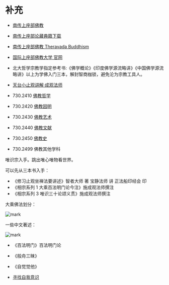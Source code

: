 # 补充

- [南传上座部佛教](http://theravadins.com/)
- [南传上座部论藏典籍下载](http://dhamma.sutta.org/index7-abhidhamma.html)


- [南传上座部佛教  Theravada Buddhism](http://nav.sutta.org/)

- [国际上座部佛教大学 官网](http://www.itbmu.org.mm/)


- 北大哲学宗教学指定参考书:《佛学概论》《印度佛学源流略讲》《中国佛学源流略讲》以上为学佛入门三本，解封智商枷锁，避免沦为宗教工具人。



- [天台小止观讲解·成观法师](http://read.goodweb.net.cn/news/news_more.asp?lm2=1743&open=_blank&tj=0&hot=0)



- 730.2410 [佛教哲学](https://zh.wikipedia.org/w/index.php?title=佛教哲学&action=edit&redlink=1)
- 730.2420 [佛教因明](https://zh.wikipedia.org/w/index.php?title=佛教因明&action=edit&redlink=1)
- 730.2430 [佛教艺术](https://zh.wikipedia.org/wiki/佛教藝術)
- 730.2440 [佛教文献](https://zh.wikipedia.org/w/index.php?title=佛教文献&action=edit&redlink=1)
- 730.2450 [佛教史](https://zh.wikipedia.org/wiki/佛教史)
- 730.2499 佛教其他学科





唯识宗入手。跳出唯心唯物看世界。

可以先从三本书入手：

- 《修习止观坐禅法要讲述》智者大师 著 宝静法师 讲 正法船印经会 印
- 《相宗系列 1 大乘百法明门论今注》施成观法师撰注
- 《相宗系列 3 唯识三十论颂义贯》施成观法师撰注

大乘佛法划分：

![mark](http://images.iterate.site/blog/image/20191213/gv4GhtRkMP5C.png?imageslim)

一些中文著述：

![mark](http://images.iterate.site/blog/image/20191213/IzVxwwPvx8om.png?imageslim)




- 《百法明门》百法明门论
- 《般舟三昧》







- 《自觉觉他》
- [寻找自我意识](https://www.bilibili.com/bangumi/media/md74072/?spm_id_from=666.10.bangumi_detail.2)
